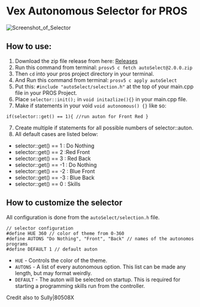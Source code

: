 # Vex Autonomous Selector for PROS
![Screenshot_of_Selector](https://user-images.githubusercontent.com/22580992/67626102-d9e1d080-f814-11e9-84cd-63a44e6a35af.png)

## How to use:
1. Download the zip file release from here: [Releases](https://github.com/Marsgate/Vex-Autonomous-Selector/raw/dev/autoSelect%402.0.0.zip)
2. Run this command from terminal: `prosv5 c fetch autoSelect@2.0.0.zip`
3. Then `cd` into your pros project directory in your terminal.
4. And Run this command from terminal: `prosv5 c apply autoSelect`
4. Put this: `#include "autoSelect/selection.h"` at the top of your main.cpp file in your PROS Project.
5. Place `selector::init();` in `void initazlize(){}` in your main.cpp file.
6. Make if statements in your void `void autonomous() {}` like so:

  `if(selector::get() == 1){ //run auton for Front Red }`

7. Create multiple if statements for all possible numbers of selector::auton.
8. All default cases are listed below:

* selector::get() == 1 : Do Nothing
* selector::get() == 2 :Red Front
* selector::get() == 3 : Red Back
* selector::get() == -1 : Do Nothing
* selector::get() == -2 : Blue Front
* selector::get() == -3 : Blue Back
* selector::get() == 0 : Skills

## How to customize the selector
All configuration is done from the `autoSelect/selection.h` file.
```
// selector configuration
#define HUE 360 // color of theme from 0-360
#define AUTONS "Do Nothing", "Front", "Back" // names of the autonomos programs
#define DEFAULT 1 // default auton
```
* `HUE` - Controls the color of the theme.
* `AUTONS` - A list of every autonomous option. This list can be made any length, but may format weirdly.
* `DEFAULT` - The auton will be selected on startup. This is required for starting a programming skills run from the controller.

Credit also to Sully|80508X
